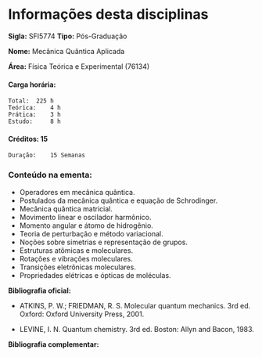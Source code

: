 # Informações desta disciplinas

**Sigla:** SFI5774     **Tipo:** Pós-Graduação

**Nome:** Mecânica Quântica Aplicada

**Área:** 	Física Teórica e Experimental (76134)


#### Carga horária:
    Total: 	225 h	
    Teórica: 	4 h	
	Prática: 	3 h	
	Estudo: 	8 h

#### Créditos: 	15	
	Duração: 	15 Semanas


### Conteúdo na ementa:
- Operadores em mecânica quântica.
- Postulados da mecânica quântica e equação de Schrodinger.
- Mecânica quântica matricial.
- Movimento linear e oscilador harmônico.
- Momento angular e átomo de hidrogênio.
- Teoria de perturbação e método variacional.
- Noções sobre simetrias e representação de grupos.
- Estruturas atômicas e moleculares.
- Rotações e vibrações moleculares.
- Transições eletrônicas moleculares.
- Propriedades elétricas e ópticas de moléculas.


**Bibliografia oficial:**

- ATKINS, P. W.; FRIEDMAN, R. S. Molecular quantum mechanics. 3rd ed. Oxford: Oxford University Press, 2001.

- LEVINE, I. N. Quantum chemistry. 3rd ed. Boston: Allyn and Bacon, 1983.

**Bibliografia complementar:**
